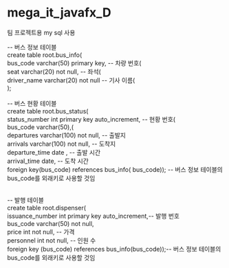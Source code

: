 # mega_it_javafx_D
팀 프로젝트용
my sql 사용

-- 버스 정보 테이블<br>
create table root.bus_info(<br>
bus_code varchar(50) primary key, -- 차량 번호(<br>
seat varchar(20) not null, -- 좌석(<br>
driver_name varchar(20) not null -- 기사 이름(<br>
);<br>
<br>
-- 버스 현황 테이블<br>
create table root.bus_status(<br>
status_number int primary key auto_increment, -- 현황 번호(<br>
bus_code varchar(50),(<br>
departures varchar(100) not null, -- 출발지<br>
arrivals varchar(100) not null, -- 도착지<br>
departure_time date , -- 출발 시간<br>
arrival_time date, -- 도착 시간<br>
 foreign key(bus_code) references bus_info( bus_code)); -- 버스 정보 테이블의 bus_code를 외래키로 사용할 것임<br>
<br>

-- 발행 테이블<br>
create table root.dispenser( <br>
issuance_number int primary key auto_increment,-- 발행 번호<br>
bus_code varchar(50) not null, <br>
price int not null, -- 가격<br>
personnel int not null, -- 인원 수<br>
foreign key (bus_code) references bus_info(bus_code));-- 버스 정보 테이블의 bus_code를 외래키로 사용할 것임<br>
